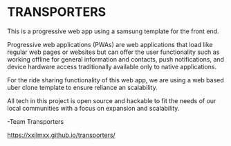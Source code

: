 # TRANSPORTERS 

This is a progressive web app using a samsung template for the front end. 

Progressive web applications (PWAs) are web applications that load like regular web pages or websites but can offer the user functionality such as working offline for general information and contacts, push notifications, and device hardware access traditionally available only to native applications. 

For the ride sharing functionality of this web app, we are using a web based uber clone template to ensure reliance an scalability. 

All tech in this project is open source and hackable to fit the needs of our local communities with a focus on expansion and scalability. 

-Team Transporters 

https://xxjlmxx.github.io/transporters/
